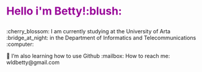 <html>
<body>

<h1><p style="color:#990099";> Hello i'm Betty!:blush:</h1>
<p>:cherry_blossom:	I am currently studying at the University of Arta :bridge_at_night: in the  Department of Informatics and Telecommunications :computer:</p>
<p>🌱 I’m also learning how to use Github
  :mailbox: How to reach me: wldbetty@gmail.com
</body>
</html>
